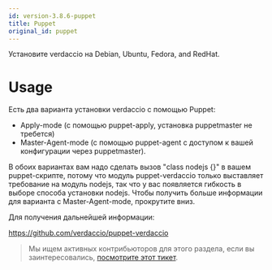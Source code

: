 ```yaml
---
id: version-3.8.6-puppet
title: Puppet
original_id: puppet
---
```


Установите verdaccio на Debian, Ubuntu, Fedora, and RedHat.

# Usage

Есть два варианта установки verdaccio с помощью Puppet:

* Apply-mode (с помощью puppet-apply, установка puppetmaster не требется)
* Master-Agent-mode (с помощью puppet-agent с доступом к вашей конфигурации через puppetmaster).

В обоих вариантах вам надо сделать вызов "class nodejs {}" в вашем puppet-скрипте, потому что модуль puppet-verdaccio только выставляет требование на модуль nodejs, так что у вас появляется гибкость в выборе способа установки nodejs. Чтобы получить больше информации для варианта с Master-Agent-mode, прокрутите вниз.

Для получения дальнейшей информации:

<https://github.com/verdaccio/puppet-verdaccio>

> Мы ищем активных контрибьюторов для этого раздела, если вы заинтересовались, [посмотрите этот тикет](https://github.com/verdaccio/puppet-verdaccio/issues/11).